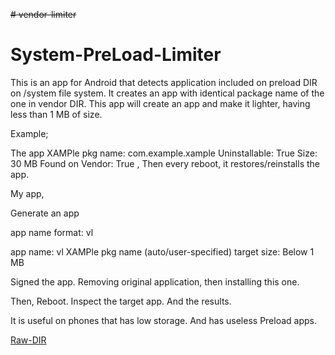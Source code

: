 ~~# vendor-limiter~~
# System-PreLoad-Limiter

This is an app for Android that detects application included on preload DIR on /system file system.
It creates an app with identical package name of the one in vendor DIR.
This app will create an app and make it lighter, having less than 1 MB of size.

Example;

The app XAMPle 
pkg name: com.example.xample
Uninstallable: True
Size: 30 MB
Found on Vendor: True , Then every reboot, it restores/reinstalls the app.

My app,

Generate an app

app name format: vl <app-name>

app name: vl XAMPle
pkg name (auto/user-specified)
target size: Below 1 MB



Signed the app.
Removing original application, then installing this one. 

Then, Reboot.
Inspect the target app.
And the results.


It is useful on phones that has low storage.
And has useless Preload apps.

[Raw-DIR](https://raw.githubusercontent.com/1-2-Tree/system-preload-limiter/main/preload-dir-limiter.txt)
